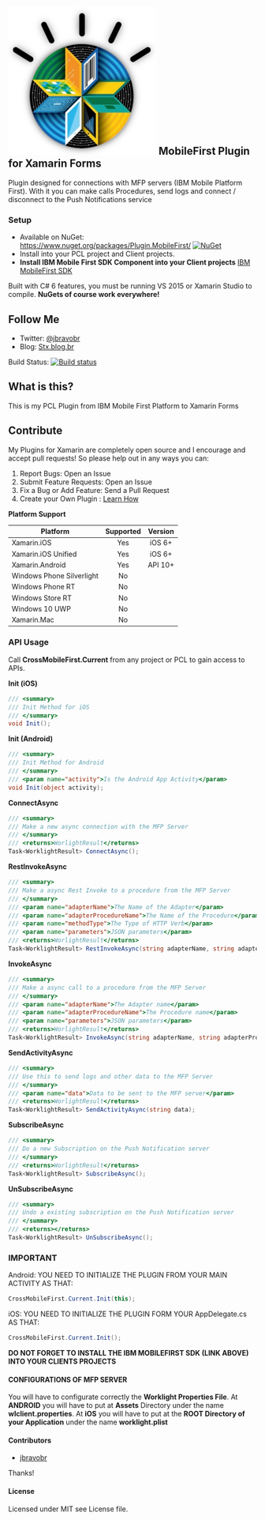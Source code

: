 ## ![](https://raw.githubusercontent.com/jbravobr/Xamarin.Plugins/master/mobilefirst.png) MobileFirst Plugin for Xamarin Forms

Plugin designed for connections with MFP servers (IBM Mobile Platform First). With it you can make calls Procedures, send logs and connect / disconnect to the Push Notifications service
### Setup
* Available on NuGet: https://www.nuget.org/packages/Plugin.MobileFirst/ [![NuGet](https://img.shields.io/nuget/v/Plugin.MobileFirst.svg?label=NuGet)](https://www.nuget.org/packages/Plugin.MobileFirst/)
* Install into your PCL project and Client projects.
* **Install IBM Mobile First SDK Component into your Client projects** [IBM MobileFirst SDK ](https://components.xamarin.com/view/ibm-worklight)

Built with C# 6 features, you must be running VS 2015 or Xamarin Studio to compile. **NuGets of course work everywhere!**

## Follow Me
* Twitter: [@jbravobr](http://twitter.com/jbravobr)
* Blog: [Stx.blog.br](http://stx.blog.br)

Build Status: [![Build status](https://ci.appveyor.com/api/projects/status/github/jbravobr/Xamarin.Plugins?branch=master&svg=true)](https://ci.appveyor.com/project/jbravobr/xamarin-plugins)

## What is this?
This is my PCL Plugin from IBM Mobile First Platform to Xamarin Forms

## Contribute
My Plugins for Xamarin are completely open source and I encourage and accept pull requests! So please help out in any ways you can:

1. Report Bugs: Open an Issue
2. Submit Feature Requests: Open an Issue
3. Fix a Bug or Add Feature: Send a Pull Request
4. Create your Own Plugin : [Learn How](https://github.com/xamarin/plugins)

**Platform Support**

|Platform|Supported|Version|
| ------------------- | :-----------: | :------------------: |
|Xamarin.iOS|Yes|iOS 6+|
|Xamarin.iOS Unified|Yes|iOS 6+|
|Xamarin.Android|Yes|API 10+|
|Windows Phone Silverlight|No||
|Windows Phone RT|No||
|Windows Store RT|No||
|Windows 10 UWP|No||
|Xamarin.Mac|No||


### API Usage

Call **CrossMobileFirst.Current** from any project or PCL to gain access to APIs.


**Init (iOS)**
```csharp
/// <summary>
/// Init Method for iOS
/// </summary>
void Init();
```

**Init (Android)**
```csharp
/// <summary>
/// Init Method for Android
/// </summary>
/// <param name="activity">Is the Android App Activity</param>
void Init(object activity);
```

**ConnectAsync**
```csharp
/// <summary>
/// Make a new async connection with the MFP Server
/// </summary>
/// <returns>WorlightResult</returns>
Task<WorklightResult> ConnectAsync();
```

**RestInvokeAsync**
```csharp
/// <summary>
/// Make a async Rest Invoke to a procedure from the MFP Server
/// </summary>
/// <param name="adapterName">The Name of the Adapter</param>
/// <param name="adapterProcedureName">The Name of the Procedure</param>
/// <param name="methodType">The Type of HTTP Verb</param>
/// <param name="parameters">JSON parameters</param>
/// <returns>WorlightResult</returns>
Task<WorklightResult> RestInvokeAsync(string adapterName, string adapterProcedureName, string methodType, object[] parameters);
```

**InvokeAsync**
```csharp
/// <summary>
/// Make a async call to a procedure from the MFP Server
/// </summary>
/// <param name="adapterName">The Adapter name</param>
/// <param name="adapterProcedureName">The Procedure name</param>
/// <param name="parameters">JSON parameters</param>
/// <returns>WorlightResult</returns>
Task<WorklightResult> InvokeAsync(string adapterName, string adapterProcedureName, object[] parameters);
```

**SendActivityAsync**
```csharp
/// <summary>
/// Use this to send logs and other data to the MFP Server
/// </summary>
/// <param name="data">Data to be sent to the MFP server</param>
/// <returns>WorlightResult</returns>
Task<WorklightResult> SendActivityAsync(string data);
```

**SubscribeAsync**
```csharp
/// <summary>
/// Do a new Subscription on the Push Notification server
/// </summary>
/// <returns>WorlightResult</returns>
Task<WorklightResult> SubscribeAsync();
```

**UnSubscribeAsync**
```csharp
/// <summary>
/// Undo a existing subscription on the Push Notification server
/// </summary>
/// <returns></returns>
Task<WorklightResult> UnSubscribeAsync();
```


### **IMPORTANT**
Android:
YOU NEED TO INITIALIZE THE PLUGIN FROM YOUR MAIN ACTIVITY AS THAT:

```csharp
CrossMobileFirst.Current.Init(this);
```

iOS:
YOU NEED TO INITIALIZE THE PLUGIN FORM YOUR AppDelegate.cs AS THAT:

```csharp
CrossMobileFirst.Current.Init();
```

**DO NOT FORGET TO INSTALL THE IBM MOBILEFIRST SDK (LINK ABOVE) INTO YOUR CLIENTS PROJECTS**

#### CONFIGURATIONS OF MFP SERVER

You will have to configurate correctly the **Worklight Properties File**.
At **ANDROID** you will have to put at **Assets** Directory under the name **wlclient.properties**.
At **iOS** you will have to put at the **ROOT Directory of your Application** under the name **worklight.plist** 


#### Contributors
* [jbravobr](https://github.com/jbravobr)

Thanks!

#### License
Licensed under MIT see License file.
